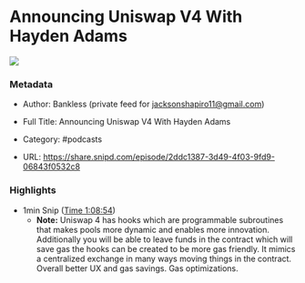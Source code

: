 # Announcing Uniswap V4 With Hayden Adams

![](https://wsrv.nl/?url=https%3A%2F%2Fwww.bankless.com%2Fassets%2Fimg%2FpodcastWhite.jpg&w=100&h=100)

### Metadata

- Author: Bankless (private feed for jacksonshapiro11@gmail.com)
- Full Title: Announcing Uniswap V4 With Hayden Adams
- Category: #podcasts



- URL: https://share.snipd.com/episode/2ddc1387-3d49-4f03-9fd9-06843f0532c8

### Highlights

- 1min Snip ([Time 1:08:54](https://share.snipd.com/snip/2430d18e-e378-46ab-b20e-dd5e06cec4a2))
    - **Note:** Uniswap 4 has hooks which are programmable subroutines that makes pools more dynamic and enables more innovation. Additionally you will be able to leave funds in the contract which will save gas the hooks can be created to be more gas friendly. It mimics a centralized exchange in many ways moving things in the contract. Overall better UX and gas savings. Gas optimizations.
